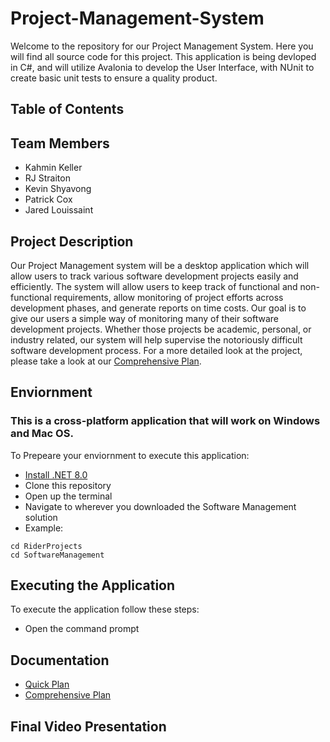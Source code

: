 # Project-Management-System
Welcome to the repository for our Project Management System. Here you will find all source code for this project. This application is being devloped in C#, and will utilize
Avalonia to develop the User Interface, with NUnit to create basic unit tests to ensure a quality product. 

## Table of Contents

## Team Members
- Kahmin Keller
- RJ Straiton
- Kevin Shyavong
- Patrick Cox
- Jared Louissaint

## Project Description
Our Project Management system will be a desktop application which will allow users to track various software development projects easily and efficiently. The system will allow users to keep track of 
functional and non-functional requirements, allow monitoring of project efforts across development phases, and generate reports on time costs. Our goal is to give our users a simple way of monitoring 
many of their software development projects. Whether those projects be academic, personal, or industry related, our system will help supervise the notoriously difficult software development process. 
For a more detailed look at the project, please take a look at our [Comprehensive Plan](./documentation/ComprehensivePlan.pdf). 

## Enviornment
### This is a cross-platform application that will work on Windows and Mac OS. 

To Prepeare your enviornment to execute this application:
- [Install .NET 8.0](https://dotnet.microsoft.com/en-us/download)
- Clone this repository
- Open up the terminal
- Navigate to wherever you downloaded the Software Management solution
- Example:
```
cd RiderProjects
cd SoftwareManagement
```

## Executing the Application
To execute the application follow these steps:
- Open the command prompt

## Documentation
- [Quick Plan](./documentation/QuickPlan.pdf)
- [Comprehensive Plan](./documentation/ComprehensivePlan.pdf)

## Final Video Presentation


